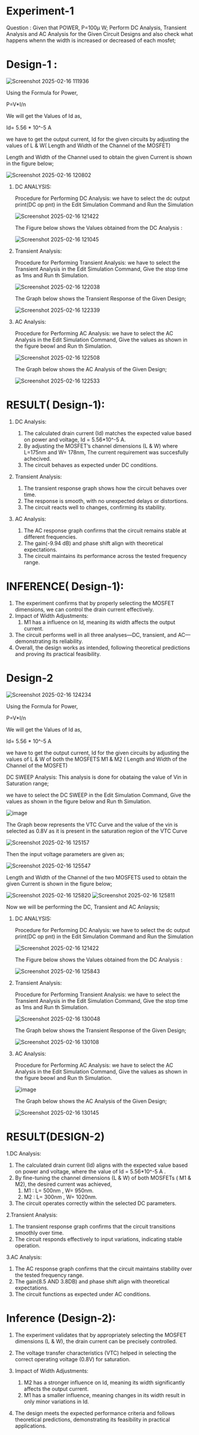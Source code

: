 # Experiment-1
Question : Given that POWER, P=100µ W; Perform DC Analysis, Transient Analysis and AC Analysis for the Given Circuit Designs and also check what happens whenn the width is increased or decreased of each mosfet;

# Design-1 :

   ![Screenshot 2025-02-16 111936](https://github.com/user-attachments/assets/0b661ae7-5761-4b9b-bd75-93c0fc60eabb)

Using the Formula for Power, 

P=V*I/n

We will get the Values of Id as,

Id= 5.56 * 10^-5 A

we have to get the output current, Id for the given circuits by adjusting the values of L & W( Length and Width of the Channel of the MOSFET)

Length and Width of the Channel used to obtain the given Current is shown in the figure below;

   ![Screenshot 2025-02-16 120802](https://github.com/user-attachments/assets/109d353f-a954-4e08-b8d1-603ea40ea67c)

1) DC ANALYSIS:

   Procedure for Performing DC Analysis:
   we have to select the dc output print(DC op pnt) in the Edit Simulation Command and Run the Simulation

   ![Screenshot 2025-02-16 121422](https://github.com/user-attachments/assets/8dbd733e-f0a2-4165-8a8e-ebee3b28ace2)

   The Figure below shows the Values obtained from the DC Analysis : 

   ![Screenshot 2025-02-16 121045](https://github.com/user-attachments/assets/22bca609-a67e-4459-aa60-e584eb189442)

2) Transient Analysis:

   Procedure for Performing Transient Analysis:
   we have to select the Transient Analysis in the Edit Simulation Command,  Give the stop time as 1ms and Run th Simulation.

   ![Screenshot 2025-02-16 122038](https://github.com/user-attachments/assets/e43f0303-c135-4a82-bc71-12e6ae6000b9)

   The Graph below shows the Transient Response of the Given Design;

   ![Screenshot 2025-02-16 122339](https://github.com/user-attachments/assets/87da114b-e8f6-4981-823f-d8a504316454)
   
3) AC Analysis:
   
   Procedure for Performing AC Analysis:
   we have to select the AC Analysis in the Edit Simulation Command,  Give the values as shown in the figure beowl and Run th Simulation.

   ![Screenshot 2025-02-16 122508](https://github.com/user-attachments/assets/f67f362a-312c-45c6-869a-bd410a0e133a)

   The Graph below shows the AC Analysis of the Given Design;

   ![Screenshot 2025-02-16 122533](https://github.com/user-attachments/assets/b4141a4f-8031-4fb8-b5a9-40fe35f9c590)

# RESULT( Design-1):
 1) DC Analysis:
     1. The calculated drain current (Id) matches the expected value based on power and voltage, Id = 5.56*10^-5 A.
     2. By adjusting the MOSFET’s channel dimensions (L & W) where L=175nm and W= 178nm, The current requirement was succesfully achecived.
     4. The circuit behaves as expected under DC conditions.

 2) Transient Analysis:
     1. The transient response graph shows how the circuit behaves over time.
     2. The response is smooth, with no unexpected delays or distortions.
     3. The circuit reacts well to changes, confirming its stability.

 3) AC Analysis:
     1. The AC response graph confirms that the circuit remains stable at different frequencies.
     2. The gain(-9.94 dB) and phase shift align with theoretical expectations.
     3. The circuit maintains its performance across the tested frequency range.

# INFERENCE( Design-1):
   1. The experiment confirms that by properly selecting the MOSFET dimensions, we can control the drain current effectively.
   2. Impact of Width Adjustments:
         1. M1 has a influence on Id, meaning its width affects the output current.
   3. The circuit performs well in all three analyses—DC, transient, and AC—demonstrating its reliability.
   4. Overall, the design works as intended, following theoretical predictions and proving its practical feasibility.



# Design-2

![Screenshot 2025-02-16 124234](https://github.com/user-attachments/assets/59e297de-ed5d-426c-8e40-92aee8d3e793)

Using the Formula for Power, 

P=V*I/n

We will get the Values of Id as,

Id= 5.56 * 10^-5 A

we have to get the output current, Id for the given circuits by adjusting the values of L & W of both the MOSFETS M1 & M2 ( Length and Width of the Channel of the MOSFET)
        
DC SWEEP Analysis: This analysis is done for obataing the value of Vin in Saturation range;

we have to select the DC SWEEP in the Edit Simulation Command,  Give the values as shown in the figure below and Run th Simulation.

![image](https://github.com/user-attachments/assets/b26e13fb-57be-4522-8e21-9b4730448512)

The Graph beow represents the VTC Curve and the value of the vin is selected as 0.8V as it is present in the saturation region of the VTC Curve

![Screenshot 2025-02-16 125157](https://github.com/user-attachments/assets/abddb50e-8287-42ad-9dcc-fc4e29b37ff7)

Then the input voltage parameters are given as;

![Screenshot 2025-02-16 125547](https://github.com/user-attachments/assets/f60a3923-74f3-4b7b-8bd2-f000b36797cf)

Length and Width of the Channel of the two MOSFETS used to obtain the given Current is shown in the figure below;

![Screenshot 2025-02-16 125820](https://github.com/user-attachments/assets/2197048a-07ff-4819-ae53-b6f496449d35)
![Screenshot 2025-02-16 125811](https://github.com/user-attachments/assets/a2eae298-1edc-49bc-a925-278ec1eee622)


Now we will be performing the DC, Transient and AC Anlaysis;

1) DC ANALYSIS:

   Procedure for Performing DC Analysis:
   we have to select the dc output print(DC op pnt) in the Edit Simulation Command and Run the Simulation

   ![Screenshot 2025-02-16 121422](https://github.com/user-attachments/assets/fe699e4e-be59-4a89-a524-8d88a54555c4)

   The Figure below shows the Values obtained from the DC Analysis :

   ![Screenshot 2025-02-16 125843](https://github.com/user-attachments/assets/dded314a-ede4-45dd-aa51-d8a5251a6ec2)

2) Transient Analysis:

   Procedure for Performing Transient Analysis:
   we have to select the Transient Analysis in the Edit Simulation Command,  Give the stop time as 1ms and Run th Simulation.

   ![Screenshot 2025-02-16 130048](https://github.com/user-attachments/assets/c3faea32-8fd7-4cdb-9d7b-0b454f8d626b)

   The Graph below shows the Transient Response of the Given Design;

   ![Screenshot 2025-02-16 130108](https://github.com/user-attachments/assets/7d25b588-1dd1-406c-98cd-8fa4fc5c6163)

3) AC Analysis:
   
   Procedure for Performing AC Analysis:
   we have to select the AC Analysis in the Edit Simulation Command,  Give the values as shown in the figure beowl and Run th Simulation.

   ![image](https://github.com/user-attachments/assets/80e2d1d3-f2f6-4ce8-b26e-0a803006303a)

   The Graph below shows the AC Analysis of the Given Design;

   ![Screenshot 2025-02-16 130145](https://github.com/user-attachments/assets/e24ddc06-ca3f-41da-b214-6e012222aa04)

# RESULT(DESIGN-2)
1.DC Analysis:

   1. The calculated drain current (Id) aligns with the expected value based on power and voltage, where the value of Id = 5.56*10^-5 A .
   2. By fine-tuning the channel dimensions (L & W) of both MOSFETs ( M1 & M2), the desired current was achieved,
         1. M1 : L= 500nm  , W= 950nm.
         2. M2 : L= 300nm  , W= 1020nm.      
   4. The circuit operates correctly within the selected DC parameters.

2.Transient Analysis:

   1. The transient response graph confirms that the circuit transitions smoothly over time.
   2. The circuit responds effectively to input variations, indicating stable operation.

3.AC Analysis:

   1. The AC response graph confirms that the circuit maintains stability over the tested frequency range.
   2. The gain(8.5 AND 3.8DB) and phase shift align with theoretical expectations.
   3. The circuit functions as expected under AC conditions.

# Inference (Design-2):
  1. The experiment validates that by appropriately selecting the MOSFET dimensions (L & W), the drain current can be precisely controlled.
  2. The voltage transfer characteristics (VTC) helped in selecting the correct operating voltage (0.8V) for saturation.
  3. Impact of Width Adjustments:
     
     1. M2 has a stronger influence on Id, meaning its width significantly affects the output current.
     2. M1 has a smaller influence, meaning changes in its width result in only minor variations in Id.
  5. The design meets the expected performance criteria and follows theoretical predictions, demonstrating its feasibility in practical applications.
